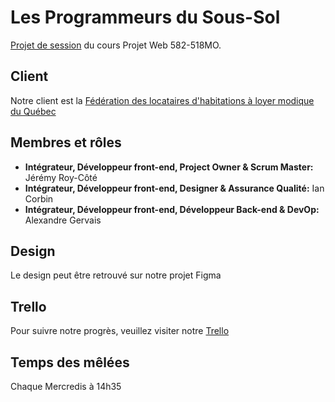 # Les Programmeurs du Sous-Sol
[Projet de session](https://tim-montmorency.com/timdoc/582-518MO/projet/) du cours Projet Web 582-518MO.

## Client
Notre client est la [Fédération des locataires d'habitations à loyer modique du Québec](https://flhlmq.com/fr)

## Membres et rôles
- **Intégrateur, Développeur front-end, Project Owner & Scrum Master:** Jérémy Roy-Côté
- **Intégrateur, Développeur front-end, Designer & Assurance Qualité:** Ian Corbin
- **Intégrateur, Développeur front-end, Développeur Back-end & DevOp:** Alexandre Gervais

## Design
Le design peut être retrouvé sur notre projet Figma

## Trello
Pour suivre notre progrès, veuillez visiter notre [Trello](https://trello.com/b/9tVmf20p/programmeur-du-sous-sol)

## Temps des mêlées
Chaque Mercredis à 14h35
